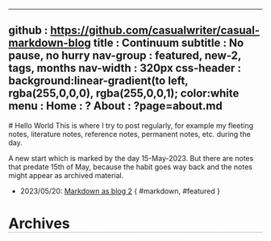 -----------------------------------------------------------------------------
github     : https://github.com/casualwriter/casual-markdown-blog
title      : Continuum 
subtitle   : No pause, no hurry
nav-group  : featured, new-2, tags, months
nav-width  : 320px
css-header : background:linear-gradient(to left, rgba(255,0,0,0), rgba(255,0,0,1); color:white
menu       : 
   Home    : ?
   About   : ?page=about.md
-----------------------------------------------------------------------------
<style comment="additional style">
#header { {{css-header}}  }
#left-panel  { width:{{nav-width}} }
#right-panel { left: calc({{nav-width}} + 20px) }
h1 { border-bottom:1px dotted grey }
.nav-post a  { color: teal }
.nav-tag  a  { color: #06c }
.nav-month a { color: grey }
.post-date   { font-size:12px; font-weight:400; }
.post-title  { font-size:16px; color:#333 }
.post-tags   { left-margin:20px; padding:4px; font-size:10px; color:green; font-weight:400 }
</style>

<div id="md-post">
# Hello World
This is where I try to post regularly, for example my fleeting notes, literature notes, reference notes, permanent notes, etc. during the day.

A new start which is marked by the day 15-May-2023. But there are notes that predate 15th of May, because the habit goes way back and the notes might appear as archived material.

* 2023/05/20: [Markdown as blog 2](20230520-markdown-blog.md) { #markdown, #featured }

# Archives
   
<!-- ### Aug 2022
                    
* 2022/08/20: [Markdown as blog](20220820-markdown-as-blog.md) { #markdown, #featured }
* 2022/08/10: [Is RegExp readable?](20220810-is-regexp-readable.md) { #regexp }

### July 2022
                    
* 2022/07/31: [release of casual-markdown v0.90](20220731-casual-markdown-v0.90.md) { #markdown, #regexp } -->

</div>